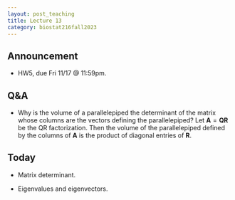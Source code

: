 ```yaml
---
layout: post_teaching
title: Lecture 13
category: biostat216fall2023
---
```


## Announcement

- HW5, due Fri 11/17 @ 11:59pm. 

## Q&A

- Why is the volume of a parallelepiped the determinant of the matrix whose columns are the vectors defining the parallelepiped? Let $\mathbf{A} = \mathbf{Q} \mathbf{R}$ be the QR factorization. Then the volume of the parallelepiped defined by the columns of $\mathbf{A}$ is the product of diagonal entries of $\mathbf{R}$.

## Today

- Matrix determinant.

- Eigenvalues and eigenvectors.

